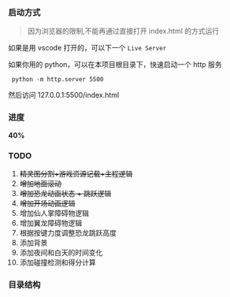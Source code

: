 ### 启动方式

> 因为浏览器的限制,不能再通过直接打开 index.html 的方式运行

如果是用 vscode 打开的，可以下一个 `Live Server`

如果你用的 python，可以在本项目根目录下，快速启动一个 http 服务

```
 python -m http.server 5500
```

然后访问 <a>127.0.0.1:5500/index.html</a>

### 进度

**40%**

### TODO

1. ~~精灵图分割+游戏资源记载+主程逻辑~~
2. ~~增加地面滚动~~
3. ~~增加恐龙动画状态 + 跳跃逻辑~~
4. ~~增加开场动画逻辑~~
5. 增加仙人掌障碍物逻辑
6. 增加翼龙障碍物逻辑
7. 根据按键力度调整恐龙跳跃高度
8. 添加背景
9. 添加夜间和白天的时间变化
10. 添加碰撞检测和得分计算

### 目录结构
